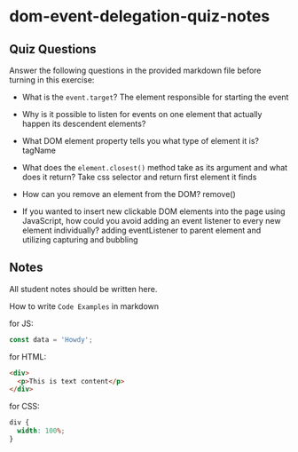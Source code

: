 # dom-event-delegation-quiz-notes

## Quiz Questions

Answer the following questions in the provided markdown file before turning in this exercise:

- What is the `event.target`?
  The element responsible for starting the event
- Why is it possible to listen for events on one element that actually happen its descendent elements?

- What DOM element property tells you what type of element it is?
  tagName
- What does the `element.closest()` method take as its argument and what does it return?
  Take css selector and return first element it finds
- How can you remove an element from the DOM?
  remove()
- If you wanted to insert new clickable DOM elements into the page using JavaScript, how could you avoid adding an event listener to every new element individually?
  adding eventListener to parent element and utilizing capturing and bubbling

## Notes

All student notes should be written here.

How to write `Code Examples` in markdown

for JS:

```javascript
const data = 'Howdy';
```

for HTML:

```html
<div>
  <p>This is text content</p>
</div>
```

for CSS:

```css
div {
  width: 100%;
}
```
